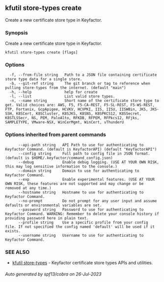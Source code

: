 ## kfutil store-types create

Create a new certificate store type in Keyfactor.

### Synopsis

Create a new certificate store type in Keyfactor.

```
kfutil store-types create [flags]
```

### Options

```
  -f, --from-file string   Path to a JSON file containing certificate store type data for a single store.
  -b, --git-ref string     The git branch or tag to reference when pulling store-types from the internet. (default "main")
  -h, --help               help for create
  -l, --list               List valid store types.
  -n, --name string        Short name of the certificate store type to get. Valid choices are: AWS, F5, F5-CA-REST, F5-SL-REST, F5-WS-REST, FTP, Fortanix, GcpApigee, HCVKV, HCVPKI, IIS, IISU, IISWBin, JKS, JKS-SSH, K8SCert, K8SCluster, K8SJKS, K8SNS, K8SPKCS12, K8SSecret, K8STLSSecr, NS, PEM, PaloAlto, RFKDB, RFPEM, RFPkcs12, RFjks, SAMPLETYPE, VMware-NSX, WinCerMgmt, WinCert, vThunderU
```

### Options inherited from parent commands

```
      --api-path string   API Path to use for authenticating to Keyfactor Command. (default is KeyfactorAPI) (default "KeyfactorAPI")
      --config string     Full path to config file in JSON format. (default is $HOME/.keyfactor/command_config.json)
      --debug             Enable debug logging. (USE AT YOUR OWN RISK, this may log sensitive information to the console.)
      --domain string     Domain to use for authenticating to Keyfactor Command.
      --exp               Enable experimental features. (USE AT YOUR OWN RISK, these features are not supported and may change or be removed at any time.)
      --hostname string   Hostname to use for authenticating to Keyfactor Command.
      --no-prompt         Do not prompt for any user input and assume defaults or environmental variables are set.
      --password string   Password to use for authenticating to Keyfactor Command. WARNING: Remember to delete your console history if providing password here in plain text.
      --profile string    Use a specific profile from your config file. If not specified the config named 'default' will be used if it exists.
      --username string   Username to use for authenticating to Keyfactor Command.
```

### SEE ALSO

* [kfutil store-types](kfutil_store-types.md)	 - Keyfactor certificate store types APIs and utilities.

###### Auto generated by spf13/cobra on 26-Jul-2023
